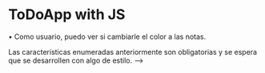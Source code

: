 # ToDoApp with JS

<!-- Funciones C2
<!-- • Como usuario, puedo crear un nuevo Post it. -->
<!-- • Como usuario, puedo ver todas las Publicaciones en el espacio de trabajo. -->
<!-- • Como usuario, puedo editar una publicación. -->
<!-- • Como usuario, puedo ver la hora de la última edición. -->

<!-- • Como usuario, puedo mover una publicación a la papelera. -->
<!-- • Como usuario, puedo abrir la papelera para ver todas las Publicaciones que se han movido allí. -->
<!-- • Como usuario, puedo mover una publicación de la papelera al espacio de trabajo. -->
<!--
• Como usuario, puedo eliminar permanentemente todas las Publicaciones en la papelera. -->

<!-- • Como usuario, puedo ver si la papelera tiene Publicaciones mirando el icono de papelera. -->

• Como usuario, puedo ver si cambiarle el color a las notas.

<!-- • Como usuario, todas las publicaciones en el espacio de trabajo y la papelera se guardan en LocalStorage. -->

Las características enumeradas anteriormente son obligatorias y se espera que se desarrollen con algo de estilo. -->
